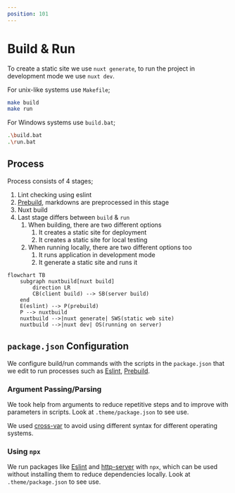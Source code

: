 ```yaml
---
position: 101
---
```


# Build & Run

To create a static site we use `nuxt generate`, to run the project in
development mode we use `nuxt dev`.

For unix-like systems use `Makefile`;

```bash
make build
make run
```

For Windows systems use `build.bat`;

```bash
.\build.bat
.\run.bat
```

## Process

Process consists of 4 stages;

1. Lint checking using eslint
1. [Prebuild][], markdowns are preprocessed in this stage
1. Nuxt build
1. Last stage differs between `build` & `run`
   1. When building, there are two different options
      1. It creates a static site for deployment
      2. It creates a static site for local testing
   2. When running locally, there are two different options too
      1. It runs application in development mode
      2. It generate a static site and runs it

```mermaid
flowchart TB
    subgraph nuxtbuild[nuxt build]
        direction LR
        CB(client build) --> SB(server build)
    end
    E(eslint) --> P(prebuild)
    P --> nuxtbuild
    nuxtbuild -->|nuxt generate| SWS(static web site)
    nuxtbuild -->|nuxt dev| OS(running on server)
```

## `package.json` Configuration

We configure build/run commands with the scripts in the `package.json` that we
edit to run processes such as [Eslint][], [Prebuild][].

### Argument Passing/Parsing

We took help from arguments to reduce repetitive steps and to improve with
parameters in scripts. Look at `.theme/package.json` to see use.

We used [cross-var](https://www.npmjs.com/package/cross-var) to avoid using
different syntax for different operating systems.

### Using `npx`

We run packages like [Eslint][] and [http-server][] with `npx`, which can be
used without installing them to reduce dependencies locally. Look at
`.theme/package.json` to see use.

[Eslint]: https://eslint.org/
[http-server]: https://www.npmjs.com/package/http-server
[Prebuild]: https://github.com/mouseless/prebuild
